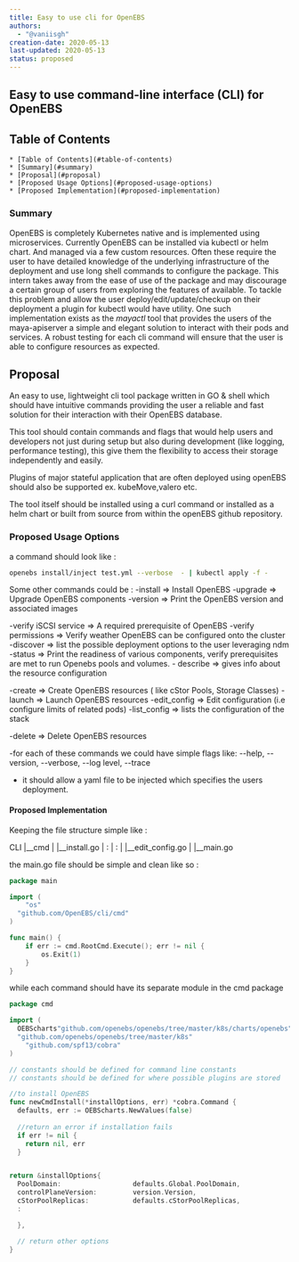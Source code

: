 ```yaml
---
title: Easy to use cli for OpenEBS
authors:
  - "@vaniisgh"
creation-date: 2020-05-13
last-updated: 2020-05-13
status: proposed
---
```


## Easy to use command-line interface (CLI) for OpenEBS

## Table of Contents
    * [Table of Contents](#table-of-contents)
    * [Summary](#summary)
    * [Proposal](#proposal)
    * [Proposed Usage Options](#proposed-usage-options)
    * [Proposed Implementation](#proposed-implementation)


### Summary 

OpenEBS is completely Kubernetes native and is implemented using microservices. 
Currently OpenEBS can be installed via kubectl or helm chart. And managed via 
a few custom resources.
Often these require the user to have detailed knowledge of the underlying 
infrastructure of the deployment and use long shell commands to configure the 
package. This intern takes away from the ease of use of the package and may 
discourage a certain group of users from exploring the features of available.
To tackle this problem and allow the user deploy/edit/update/checkup on their 
deployment a plugin for kubectl would have utility. 
One such implementation exists as the *mayactl* tool that provides the 
users of the maya-apiserver a simple and elegant solution to interact with their 
pods and services.
A robust testing for each cli command will ensure that the user is able to configure
resources as expected.
 
## Proposal

An easy to use, lightweight cli tool package written in GO & shell which should 
have intuitive commands providing the user a reliable and fast solution for 
their interaction with their OpenEBS database.

This tool should contain commands and flags that would help users and developers
not just during setup but also during development (like logging, performance 
testing), this give them the flexibility to access their storage independently
and easily.

Plugins of major stateful application that are often deployed using openEBS 
should also be supported ex. kubeMove,valero etc.

The tool itself should be installed using a curl command or installed as a 
helm chart or built from source from within the openEBS github repository.

### Proposed Usage Options

a command should look like :

```bash
openebs install/inject test.yml --verbose  - | kubectl apply -f -    
```

Some other commands could be :
  -install                  => Install OpenEBS
  -upgrade                  => Upgrade OpenEBS components
  -version                  => Print the OpenEBS version and associated images
  
  -verify iSCSI service     => A required prerequisite of OpenEBS
  -verify permissions       => Verify weather OpenEBS can be configured onto the cluster
  -discover                 => list the possible deployment options to the user leveraging ndm
  -status                   => Print the readiness of various components, verify prerequisites are met to run Openebs pools and volumes.
  -<resource-name> describe => gives info about the resource configuration
  
  -create                   => Create OpenEBS resources ( like cStor Pools, Storage Classes)
  -launch                   => Launch OpenEBS resources
  -edit_config              => Edit configuration (i.e configure limits of related pods)
  -list_config              => lists the configuration of the stack
  
  -delete                   => Delete OpenEBS resources 

-for each of these commands we could have simple flags like: --help, --version, 
--verbose, --log level, --trace

- it should allow a yaml file to be injected which specifies the users deployment.




#### Proposed Implementation

Keeping the file structure simple like :

CLI
|__cmd
|   |__install.go
|   :
|   :
|   |__edit_config.go
|
|__main.go


the main.go file should be simple and clean like so :
```go
package main

import (
	"os"
  "github.com/OpenEBS/cli/cmd"
)

func main() {
	if err := cmd.RootCmd.Execute(); err != nil {
		os.Exit(1)
	}
}
```

while each command should have its separate module in the cmd package

```go
package cmd

import (
  OEBScharts"github.com/openebs/openebs/tree/master/k8s/charts/openebs"
  "github.com/openebs/openebs/tree/master/k8s"
	"github.com/spf13/cobra"
)

// constants should be defined for command line constants
// constants should be defined for where possible plugins are stored

//to install OpenEBS 
func newCmdInstall(*installOptions, err) *cobra.Command {
  defaults, err := OEBScharts.NewValues(false)
  
  //return an error if installation fails
  if err != nil {
    return nil, err
  }


return &installOptions{
  PoolDomain:                  defaults.Global.PoolDomain,
  controlPlaneVersion:         version.Version,
  cStorPoolReplicas:           defaults.cStorPoolReplicas,
  :               

  },

  // return other options	
}
```





